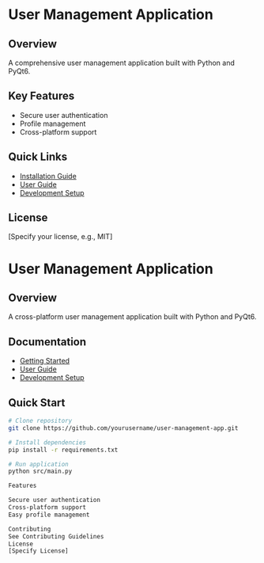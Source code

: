 # User Management Application

## Overview
A comprehensive user management application built with Python and PyQt6.

## Key Features
- Secure user authentication
- Profile management
- Cross-platform support

## Quick Links
- [Installation Guide](getting_started/installation.md)
- [User Guide](user_guide/features.md)
- [Development Setup](development/setup.md)

## License
[Specify your license, e.g., MIT]

# User Management Application

## Overview
A cross-platform user management application built with Python and PyQt6.

## Documentation
- [Getting Started](docs/getting_started/installation.md)
- [User Guide](docs/user_guide/features.md)
- [Development Setup](docs/development/setup.md)

## Quick Start
```bash
# Clone repository
git clone https://github.com/yourusername/user-management-app.git

# Install dependencies
pip install -r requirements.txt

# Run application
python src/main.py

Features

Secure user authentication
Cross-platform support
Easy profile management

Contributing
See Contributing Guidelines
License
[Specify License]
